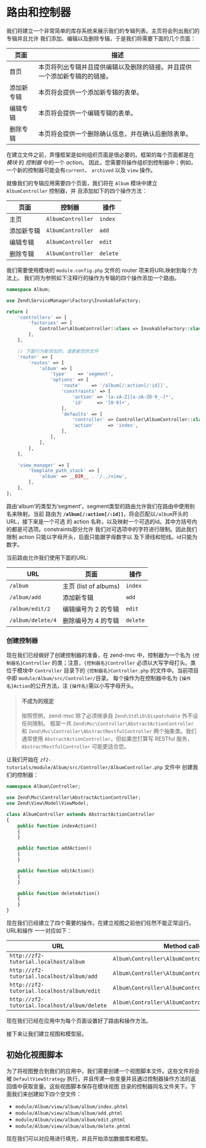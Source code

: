 # 路由和控制器

我们将建立一个非常简单的库存系统来展示我们的专辑列表。主页将会列出我们的专辑并且允许
我们添加、编辑以及删除专辑，于是我们将需要下面的几个页面：

页面          | 描述
------------- | -----------
首页          | 本页将列出专辑并且提供编辑以及删除的链接。并且提供一个添加新专辑的的链接。
添加新专辑     | 本页将会提供一个添加新专辑的表单。
编辑专辑       | 本页将会提供一个编辑专辑的表单。
删除专辑       | 本页将会提供一个删除确认信息，并在确认后删除表单。

在建立文件之前，弄懂框架是如何组织页面是很必要的。框架的每个页面都是在 *模块* 的 *控制器* 
中的一个 *action*。 因此，您需要将操作组织到控制器中；例如，一个新的控制器可能会有`current`、
`archived` 以及 `view` 操作。

就像我们的专辑应用需要四个页面，我们将在 `Album` 模块中建立 `AlbumController` 控制器，并
且添加如下的四个操作方法：

页面          | 控制器             | 操作
------------- | ----------------- | ------
主页          | `AlbumController` | `index`
添加新专辑    | `AlbumController` | `add`
编辑专辑      | `AlbumController` | `edit`
删除专辑      | `AlbumController` | `delete`

我们需要使用模块的 `module.config.php` 文件的 router 项来将URL映射到每个方法上。
我们将为参照如下注释行的操作为专辑的四个操作添加一个路由。

```php
namespace Album;

use Zend\ServiceManager\Factory\InvokableFactory;

return [
    'controllers' => [
        'factories' => [
            Controller\AlbumController::class => InvokableFactory::class,
        ],
    ],

    // 下面行为新添加的，请更新您的文件
    'router' => [
        'routes' => [
            'album' => [
                'type'    => 'segment',
                'options' => [
                    'route'    => '/album[/:action[/:id]]',
                    'constraints' => [
                        'action' => '[a-zA-Z][a-zA-Z0-9_-]*',
                        'id'     => '[0-9]+',
                    ],
                    'defaults' => [
                        'controller' => Controller\AlbumController::class,
                        'action'     => 'index',
                    ],
                ],
            ],
        ],
    ],

    'view_manager' => [
        'template_path_stack' => [
            'album' => __DIR__ . '/../view',
        ],
    ],
];
```

路由‘album’的类型为‘segment’，segment类型的路由允许我们在路由中使用别名来映射。当前
路由为 **`/album[/:action[/:id]]`**，将会匹配以`/album`开头的URL，接下来是一个可选
的 action 名称，以及映射一个可选的id。其中方括号内的都是可选项。constraints部分允许
我们对可选项中的字符进行限制。因此我们限制 action 只能以字母开头，后面只能跟字母数字以
及下滑线和短线。id只能为数字。

当前路由允许我们使用下面的URL:

URL               | 页面                         | 操作
----------------- | ---------------------------- | ------
`/album`          | 主页 (list of albums)        | `index`
`/album/add`      | 添加新专辑                    | `add`
`/album/edit/2`   | 编辑编号为 2 的专辑           | `edit`
`/album/delete/4` | 删除编号为 4 的专辑           | `delete`

### 创建控制器

现在我们已经做好了创建控制器的准备，在 zend-mvc 中，控制器为一个名为  `{控制器名}Controller`
的类；注意，`{控制器名}Controller` 必须以大写字母打头。类位于模块中 `Controller` 目录下的
`{控制器名}Controller.php` 的文件中。当前项目中即 `module/Album/src/Controller/`目录。
每个操作为在控制器中名为 `{操作名}Action`的公开方法，注 `{操作名}`需以小写字母开头。

> #### 不成为的规定
>
> 按照惯例，zend-mvc 除了必须继承自  `Zend\Stdlib\Dispatchable` 外不设任何限制。
> 框架一共 `Zend\Mvc\Controller\AbstractActionController` 和 
> `Zend\Mvc\Controller\AbstractRestfulController` 两个抽象类。我们通常使用
> `AbstractActionController`，但如果您打算写 RESTful 服务，
> `AbstractRestfulController` 可能更适合您。

让我们开始在 `zf2-tutorials/module/Album/src/Controller/AlbumController.php` 文件中
创建我们的控制器：

```php
namespace Album\Controller;

use Zend\Mvc\Controller\AbstractActionController;
use Zend\View\Model\ViewModel;

class AlbumController extends AbstractActionController
{
    public function indexAction()
    {
    }

    public function addAction()
    {
    }

    public function editAction()
    {
    }

    public function deleteAction()
    {
    }
}
```

现在我们已经建立了四个需要的操作。在建立视图之前他们任然不能正常运行。URL和操作
一一对应如下：

URL                                          | Method called
-------------------------------------------- | -------------
`http://zf2-tutorial.localhost/album`        | `Album\Controller\AlbumController::indexAction`
`http://zf2-tutorial.localhost/album/add`    | `Album\Controller\AlbumController::addAction`
`http://zf2-tutorial.localhost/album/edit`   | `Album\Controller\AlbumController::editAction`
`http://zf2-tutorial.localhost/album/delete` | `Album\Controller\AlbumController::deleteAction`

现在我们已经在应用中为每个页面设置好了路由和操作方法。

接下来让我们建立视图和模型层。

## 初始化视图脚本

为了将视图整合到我们的应用中，我们需要创建一个视图脚本文件。这些文件将会被 `DefaultViewStrategy` 
执行，并且传递一些变量并且通过控制器操作方法的返回值中获取变量。这些视图脚本保存在模块视图
目录的控制器同名文件夹下。下面我们来创建如下四个空文件：

- `module/Album/view/album/album/index.phtml`
- `module/Album/view/album/album/add.phtml`
- `module/Album/view/album/album/edit.phtml`
- `module/Album/view/album/album/delete.phtml`

现在我们可以对应用进行填充，并且开始添加数据库和模型。
